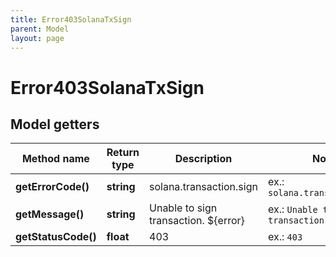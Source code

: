 ```yaml
---
title: Error403SolanaTxSign
parent: Model
layout: page
---
```


# Error403SolanaTxSign

## Model getters

Method name | Return type | Description | Notes
------------ | ------------- | ------------- | -------------
**getErrorCode()** | **string** | solana.transaction.sign | ex.: `solana.transaction.sign`
**getMessage()** | **string** | Unable to sign transaction. ${error} | ex.: `Unable to sign transaction. ${error}`
**getStatusCode()** | **float** | 403 | ex.: `403`

